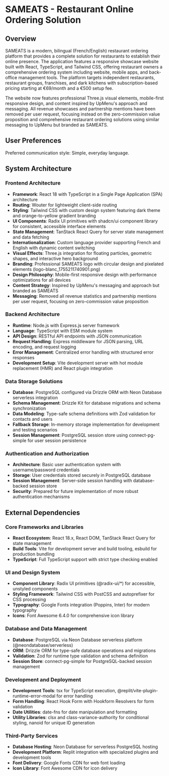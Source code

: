 # SAMEATS - Restaurant Online Ordering Solution

## Overview

SAMEATS is a modern, bilingual (French/English) restaurant ordering platform that provides a complete solution for restaurants to establish their online presence. The application features a responsive showcase website built with React, TypeScript, and Tailwind CSS, offering restaurant owners a comprehensive ordering system including website, mobile apps, and back-office management tools. The platform targets independent restaurants, restaurant groups, franchises, and dark kitchens with subscription-based pricing starting at €69/month and a €500 setup fee.

The website now features professional Three.js visual elements, mobile-first responsive design, and content inspired by UpMenu's approach and messaging. All revenue showcases and partnership mentions have been removed per user request, focusing instead on the zero-commission value proposition and comprehensive restaurant ordering solutions using similar messaging to UpMenu but branded as SAMEATS.

## User Preferences

Preferred communication style: Simple, everyday language.

## System Architecture

### Frontend Architecture
- **Framework**: React 18 with TypeScript in a Single Page Application (SPA) architecture
- **Routing**: Wouter for lightweight client-side routing
- **Styling**: Tailwind CSS with custom design system featuring dark theme and orange-to-yellow gradient branding
- **UI Components**: Radix UI primitives with shadcn/ui component library for consistent, accessible interface elements
- **State Management**: TanStack React Query for server state management and data fetching
- **Internationalization**: Custom language provider supporting French and English with dynamic content switching
- **Visual Effects**: Three.js integration for floating particles, geometric shapes, and interactive hero background
- **Branding**: Professional SAMEATS logo with circular design and pixelated elements (logo-blanc_1755211740901.png)
- **Design Philosophy**: Mobile-first responsive design with performance optimizations for all devices
- **Content Strategy**: Inspired by UpMenu's messaging and approach but branded as SAMEATS
- **Messaging**: Removed all revenue statistics and partnership mentions per user request, focusing on zero-commission value proposition

### Backend Architecture
- **Runtime**: Node.js with Express.js server framework
- **Language**: TypeScript with ESM module system
- **API Design**: RESTful API endpoints with JSON communication
- **Request Handling**: Express middleware for JSON parsing, URL encoding, and request logging
- **Error Management**: Centralized error handling with structured error responses
- **Development Setup**: Vite development server with hot module replacement (HMR) and React plugin integration

### Data Storage Solutions
- **Database**: PostgreSQL configured via Drizzle ORM with Neon Database serverless integration
- **Schema Management**: Drizzle Kit for database migrations and schema synchronization
- **Data Modeling**: Type-safe schema definitions with Zod validation for contacts and users
- **Fallback Storage**: In-memory storage implementation for development and testing scenarios
- **Session Management**: PostgreSQL session store using connect-pg-simple for user session persistence

### Authentication and Authorization
- **Architecture**: Basic user authentication system with username/password credentials
- **Storage**: User credentials stored securely in PostgreSQL database
- **Session Management**: Server-side session handling with database-backed session store
- **Security**: Prepared for future implementation of more robust authentication mechanisms

## External Dependencies

### Core Frameworks and Libraries
- **React Ecosystem**: React 18.x, React DOM, TanStack React Query for state management
- **Build Tools**: Vite for development server and build tooling, esbuild for production bundling
- **TypeScript**: Full TypeScript support with strict type checking enabled

### UI and Design System
- **Component Library**: Radix UI primitives (@radix-ui/*) for accessible, unstyled components
- **Styling Framework**: Tailwind CSS with PostCSS and autoprefixer for CSS processing
- **Typography**: Google Fonts integration (Poppins, Inter) for modern typography
- **Icons**: Font Awesome 6.4.0 for comprehensive icon library

### Database and Data Management
- **Database**: PostgreSQL via Neon Database serverless platform (@neondatabase/serverless)
- **ORM**: Drizzle ORM for type-safe database operations and migrations
- **Validation**: Zod for runtime type validation and schema definition
- **Session Store**: connect-pg-simple for PostgreSQL-backed session management

### Development and Deployment
- **Development Tools**: tsx for TypeScript execution, @replit/vite-plugin-runtime-error-modal for error handling
- **Form Handling**: React Hook Form with Hookform Resolvers for form validation
- **Date Utilities**: date-fns for date manipulation and formatting
- **Utility Libraries**: clsx and class-variance-authority for conditional styling, nanoid for unique ID generation

### Third-Party Services
- **Database Hosting**: Neon Database for serverless PostgreSQL hosting
- **Development Platform**: Replit integration with specialized plugins and development tools
- **Font Delivery**: Google Fonts CDN for web font loading
- **Icon Library**: Font Awesome CDN for icon delivery